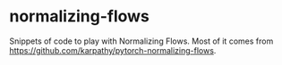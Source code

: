 # normalizing-flows

Snippets of code to play with Normalizing Flows. Most of it comes from https://github.com/karpathy/pytorch-normalizing-flows.
